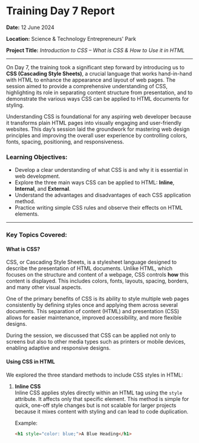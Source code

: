 # Training Day 7 Report  
**Date:** 12 June 2024  

**Location:** Science & Technology Entrepreneurs' Park  

**Project Title:** *Introduction to CSS – What is CSS & How to Use it in HTML*

---

On Day 7, the training took a significant step forward by introducing us to **CSS (Cascading Style Sheets)**, a crucial language that works hand-in-hand with HTML to enhance the appearance and layout of web pages. The session aimed to provide a comprehensive understanding of CSS, highlighting its role in separating content structure from presentation, and to demonstrate the various ways CSS can be applied to HTML documents for styling.

Understanding CSS is foundational for any aspiring web developer because it transforms plain HTML pages into visually engaging and user-friendly websites. This day’s session laid the groundwork for mastering web design principles and improving the overall user experience by controlling colors, fonts, spacing, positioning, and responsiveness.

### Learning Objectives:  
- Develop a clear understanding of what CSS is and why it is essential in web development.  
- Explore the three main ways CSS can be applied to HTML: **Inline**, **Internal**, and **External**.  
- Understand the advantages and disadvantages of each CSS application method.  
- Practice writing simple CSS rules and observe their effects on HTML elements.

---

### Key Topics Covered:

#### What is CSS?  
CSS, or Cascading Style Sheets, is a stylesheet language designed to describe the presentation of HTML documents. Unlike HTML, which focuses on the structure and content of a webpage, CSS controls **how** this content is displayed. This includes colors, fonts, layouts, spacing, borders, and many other visual aspects.

One of the primary benefits of CSS is its ability to style multiple web pages consistently by defining styles once and applying them across several documents. This separation of content (HTML) and presentation (CSS) allows for easier maintenance, improved accessibility, and more flexible designs.

During the session, we discussed that CSS can be applied not only to screens but also to other media types such as printers or mobile devices, enabling adaptive and responsive designs.

#### Using CSS in HTML  
We explored the three standard methods to include CSS styles in HTML:

1. **Inline CSS**  
   Inline CSS applies styles directly within an HTML tag using the `style` attribute. It affects only that specific element. This method is simple for quick, one-off style changes but is not scalable for larger projects because it mixes content with styling and can lead to code duplication.

   Example:  
   ```html
   <h1 style="color: blue;">A Blue Heading</h1>
